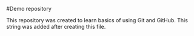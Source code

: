 #Demo repository

This repository was created to learn basics of using Git and GitHub.
This string was added after creating this file.
